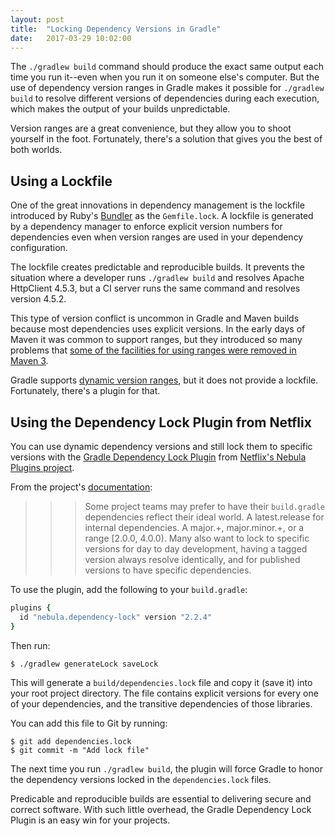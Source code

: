 ```yaml
---
layout: post
title:  "Locking Dependency Versions in Gradle"
date:   2017-03-29 10:02:00
---
```


The `./gradlew build` command should produce the exact same output each time you run it--even when
you run it on someone else's computer. But the use of dependency version ranges in Gradle
makes it possible for `./gradlew build` to resolve different versions of dependencies
during each execution, which makes the output of your builds unpredictable.

Version ranges are a great convenience, but they allow you to shoot yourself in the foot.
Fortunately, there's a solution that gives you the best of both worlds.

## Using a Lockfile

One of the great innovations in dependency management is the lockfile introduced
by Ruby's [Bundler](http://bundler.io) as the `Gemfile.lock`.
A lockfile is generated by a dependency manager to enforce
explicit version numbers for dependencies even when version ranges are used in
your dependency configuration.

The lockfile creates predictable and reproducible builds. It prevents the situation
where a developer runs `./gradlew build` and resolves Apache HttpClient 4.5.3, but
a CI server runs the same command and resolves version 4.5.2.

This type of version conflict is uncommon in Gradle and Maven builds because most
dependencies uses explicit versions. In the early days of Maven it was common to support ranges, but they introduced so many problems that [some of the facilities for using ranges were removed in Maven 3](https://cwiki.apache.org/confluence/display/MAVEN/Maven+3.x+Compatibility+Notes#Maven3.xCompatibilityNotes-PluginMetaversionResolution).

Gradle supports [dynamic version ranges](https://docs.gradle.org/current/userguide/dependency_management.html#sub:dynamic_versions_and_changing_modules), but it does not provide a lockfile. Fortunately, there's a plugin for that.

## Using the Dependency Lock Plugin from Netflix

You can use dynamic dependency versions and still lock them to specific versions with
the [Gradle Dependency Lock Plugin](https://plugins.gradle.org/plugin/nebula.dependency-lock) from [Netflix's Nebula Plugins project](https://github.com/nebula-plugins).

From the project's [documentation](https://github.com/nebula-plugins/gradle-dependency-lock-plugin#gradle-dependency-lock-plugin):

>>> Some project teams may prefer to have their `build.gradle` dependencies reflect their ideal world. A latest.release for internal dependencies. A major.+, major.minor.+, or a range [2.0.0, 4.0.0). Many also want to lock to specific versions for day to day development, having a tagged version always resolve identically, and for published versions to have specific dependencies.

To use the plugin, add the following to your `build.gradle`:

```ruby
plugins {
  id "nebula.dependency-lock" version "2.2.4"
}
```

Then run:

```sh-session
$ ./gradlew generateLock saveLock
```

This will generate a `build/dependencies.lock` file and copy it (save it) into your root project directory.
The file contains explicit versions for every one of your dependencies, and the transitive dependencies of
those libraries.

You can add this file to Git by running:

```sh-session
$ git add dependencies.lock
$ git commit -m "Add lock file"
```

The next time you run `./gradlew build`, the plugin will force Gradle to honor
the dependency versions locked in the `dependencies.lock` files.

Predicable and reproducible builds are essential to delivering secure and correct
software. With such little overhead, the Gradle Dependency Lock Plugin is an
easy win for your projects.
